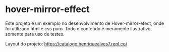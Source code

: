 # hover-mirror-effect
Este projeto é um exemplo no desenvolvimento de Hover-mirror-efect, onde foi utilizado html e css puro. 
Todo o conteúdo é meramente ilustrativo, somente para uso de testes.

Layout do projeto: https://catalogo.henriquealves7.repl.co/

